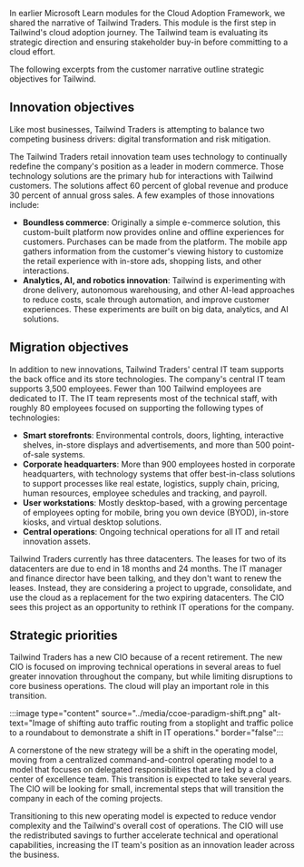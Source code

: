 In earlier Microsoft Learn modules for the Cloud Adoption Framework, we shared the narrative of Tailwind Traders. This module is the first step in Tailwind's cloud adoption journey. The Tailwind team is evaluating its strategic direction and ensuring stakeholder buy-in before committing to a cloud effort.

The following excerpts from the customer narrative outline strategic objectives for Tailwind.

## Innovation objectives

Like most businesses, Tailwind Traders is attempting to balance two competing business drivers: digital transformation and risk mitigation.

The Tailwind Traders retail innovation team uses technology to continually redefine the company's position as a leader in modern commerce. Those technology solutions are the primary hub for interactions with Tailwind customers. The solutions affect 60 percent of global revenue and produce 30 percent of annual gross sales. A few examples of those innovations include:

- **Boundless commerce**: Originally a simple e-commerce solution, this custom-built platform now provides online and offline experiences for customers. Purchases can be made from the platform. The mobile app gathers information from the customer's viewing history to customize the retail experience with in-store ads, shopping lists, and other interactions.
- **Analytics, AI, and robotics innovation**: Tailwind is experimenting with drone delivery, autonomous warehousing, and other AI-lead approaches to reduce costs, scale through automation, and improve customer experiences. These experiments are built on big data, analytics, and AI solutions.

## Migration objectives

In addition to new innovations, Tailwind Traders' central IT team supports the back office and its store technologies. The company's central IT team supports 3,500 employees. Fewer than 100 Tailwind employees are dedicated to IT. The IT team represents most of the technical staff, with roughly 80 employees focused on supporting the following types of technologies:

- **Smart storefronts**: Environmental controls, doors, lighting, interactive shelves, in-store displays and advertisements, and more than 500 point-of-sale systems.
- **Corporate headquarters**: More than 900 employees hosted in corporate headquarters, with technology systems that offer best-in-class solutions to support processes like real estate, logistics, supply chain, pricing, human resources, employee schedules and tracking, and payroll.
- **User workstations**: Mostly desktop-based, with a growing percentage of employees opting for mobile, bring you own device (BYOD), in-store kiosks, and virtual desktop solutions.
- **Central operations**: Ongoing technical operations for all IT and retail innovation assets.

Tailwind Traders currently has three datacenters. The leases for two of its datacenters are due to end in 18 months and 24 months. The IT manager and finance director have been talking, and they don't want to renew the leases. Instead, they are considering a project to upgrade, consolidate, and use the cloud as a replacement for the two expiring datacenters. The CIO sees this project as an opportunity to rethink IT operations for the company.

## Strategic priorities

Tailwind Traders has a new CIO because of a recent retirement. The new CIO is focused on improving technical operations in several areas to fuel greater innovation throughout the company, but while limiting disruptions to core business operations. The cloud will play an important role in this transition.

:::image type="content" source="../media/ccoe-paradigm-shift.png" alt-text="Image of shifting auto traffic routing from a stoplight and traffic police to a roundabout to demonstrate a shift in IT operations." border="false":::

A cornerstone of the new strategy will be a shift in the operating model, moving from a centralized command-and-control operating model to a model that focuses on delegated responsibilities that are led by a cloud center of excellence team. This transition is expected to take several years. The CIO will be looking for small, incremental steps that will transition the company in each of the coming projects.

Transitioning to this new operating model is expected to reduce vendor complexity and the Tailwind's overall cost of operations. The CIO will use the redistributed savings to further accelerate technical and operational capabilities, increasing the IT team's position as an innovation leader across the business.
